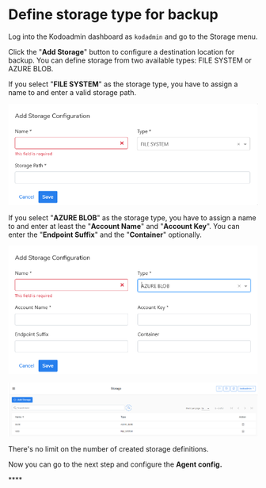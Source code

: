# Define storage type for backup

Log into the Kodoadmin dashboard as `kodadmin`  and go to the Storage menu. 

Click the "**Add Storage**" button to configure a destination location for backup. You can define storage from two available types: FILE SYSTEM or AZURE BLOB.

If you select "**FILE SYSTEM**" as the storage type, you have to assign a name to and enter a valid storage path.

![](../../.gitbook/assets/kodoadmin-storage-02%20%281%29.png)

If you select "**AZURE BLOB**" as the storage type, you have to assign a name to and enter at least the "**Account Name**" and "**Account Key**". You can enter the "**Endpoint Suffix**" and the "**Container**" optionally. 

![](../../.gitbook/assets/kodoadmin-storage-03.png)

![](../../.gitbook/assets/kodoadmin-storage-01.png)

There's no limit on the number of created storage definitions.

Now you can go to the next step and configure the **Agent config.**

\*\*\*\*

